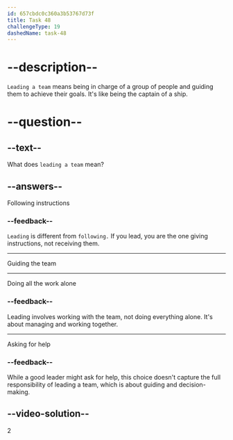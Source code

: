 ```yaml
---
id: 657cbdc0c360a3b53767d73f
title: Task 48
challengeType: 19
dashedName: task-48
---
```


# --description--

`Leading a team` means being in charge of a group of people and guiding them to achieve their goals. It's like being the captain of a ship.

# --question--

## --text--

What does `leading a team` mean?

## --answers--

Following instructions

### --feedback--

`Leading` is different from `following.` If you lead, you are the one giving instructions, not receiving them.

---

Guiding the team

---

Doing all the work alone

### --feedback--

Leading involves working with the team, not doing everything alone. It's about managing and working together.

---

Asking for help

### --feedback--

While a good leader might ask for help, this choice doesn't capture the full responsibility of leading a team, which is about guiding and decision-making.

## --video-solution--

2
